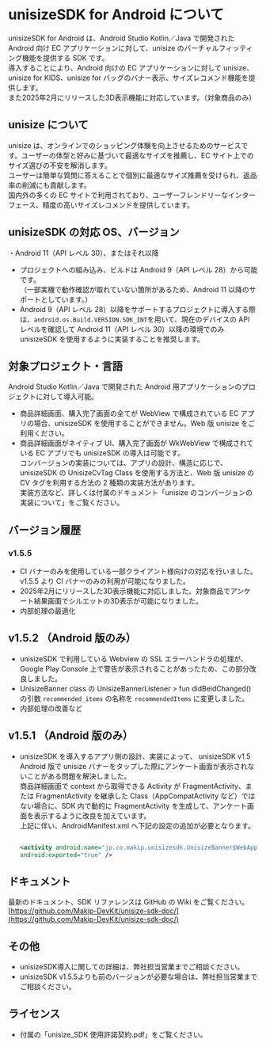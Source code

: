 # unisizeSDK for Android について

unisizeSDK for Android は、Android Studio Kotlin／Java で開発された Android 向け EC アプリケーションに対して、unisize のバーチャルフィッティング機能を提供する SDK です。  
導入することにより、Android 向けの EC アプリケーションに対して unisize、unisize for KIDS、unisize for バッグのバナー表示、サイズレコメンド機能を提供します。  
また2025年2月にリリースした3D表示機能に対応しています。（対象商品のみ）  
  
## unisize について

unisize は、オンラインでのショッピング体験を向上させるためのサービスです。ユーザーの体型と好みに基づいて最適なサイズを推薦し、EC サイト上でのサイズ選びの不安を解消します。  
ユーザーは簡単な質問に答えることで個別に最適なサイズ推薦を受けられ、返品率の削減にも貢献します。  
国内外の多くの EC サイトで利用されており、ユーザーフレンドリーなインターフェース、精度の高いサイズレコメンドを提供しています。  

## unisizeSDK の対応 OS、バージョン

・Android 11（API レベル 30）、またはそれ以降

- プロジェクトへの組み込み、ビルドは Android 9（API レベル 28）から可能です。  
  （一部実機で動作確認が取れていない箇所があるため、Android 11 以降のサポートとしています。）
- Android 9（API レベル 28）以降をサポートするプロジェクトに導入する際は、`android.os.Build.VERSION.SDK_INT`を用いて、現在のデバイスの API レベルを確認して Android 11（API レベル 30）以降の環境でのみ unisizeSDK を使用するように実装することを推奨します。

## 対象プロジェクト・言語

Android Studio Kotlin／Java で開発された Android 用アプリケーションのプロジェクトに対して導入可能。

- 商品詳細画面、購入完了画面の全てが WebView で構成されている EC アプリの場合、unisizeSDK を使用することができません。Web 版 unisize をご利用ください。
- 商品詳細画面がネイティブ UI、購入完了画面が WkWebView で構成されている EC アプリでも unisizeSDK の導入は可能です。<br>
  コンバージョンの実装については、アプリの設計、構造に応じで、unisizeSDK の UnisizeCvTag Class を使用する方法と、Web 版 unisize の CV タグを利用する方法の 2 種類の実装方法があります。<br>
  実装方法など、詳しくは付属のドキュメント「unisize のコンバージョンの実装について」をご覧ください。

## バージョン履歴

### v1.5.5

- CI バナーのみを使用している一部クライアント様向けの対応を行いました。v1.5.5 より CI バナーのみの利用が可能になりました。
- 2025年2月にリリースした3D表示機能に対応しました。対象商品でアンケート結果画面でシルエットの3D表示が可能になりました。
- 内部処理の最適化
  
## v1.5.2 （Android 版のみ）

- unisizeSDK で利用している Webview の SSL エラーハンドラの処理が、Google Play Console 上で警告が表示されることがあったため、この部分改良しました。
- UnisizeBanner class の UnisizeBannerListener > fun didBeidChanged() の引数 `recommended_items` の名称を `recommendedItems` に変更しました。
- 内部処理の改善など

## v1.5.1 （Android 版のみ）

- unisizeSDK を導入するアプリ側の設計、実装によって、 unisizeSDK v1.5 Android 版で unisize バナーをタップした際にアンケート画面が表示されないことがある問題を解決しました。<br>
  商品詳細画面で context から取得できる Activity が FragmentActivity、または FragmentActivity を継承した Class（AppCompatActivity など）ではない場合に、SDK 内で動的に FragmentActivity を生成して、アンケート画面を表示するように改良を加えています。<br>
  上記に伴い、AndroidManifest.xml へ下記の設定の追加が必要となります。

  ```xml

  <activity android:name="jp.co.makip.unisizesdk.UnisizeBanner$WebAppInterface$UnisizeDynamicFragmentActivity"
  android:exported="true" />

  ```

## ドキュメント

最新のドキュメント、SDK リファレンスは GitHub の Wiki をご覧ください。  
[https://github.com/Makip-DevKit/unisize-sdk-doc/](https://github.com/Makip-DevKit/unisize-sdk-doc/)


## その他
- unisizeSDK導入に関しての詳細は、弊社担当営業までご相談ください。
- unisizeSDK v1.5.5よりも前のバージョンが必要な場合は、弊社担当営業までご相談ください。

## ライセンス
- 付属の「unisize_SDK 使用許諾契約.pdf」をご覧ください。

